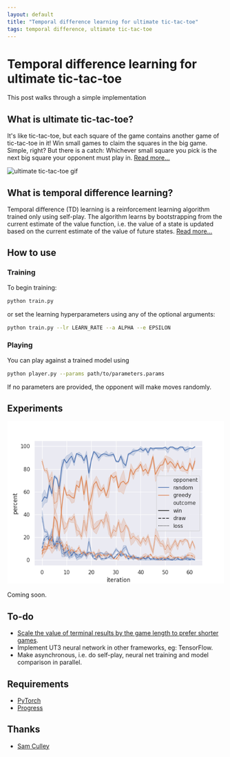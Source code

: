 ```yaml
---
layout: default
title: "Temporal difference learning for ultimate tic-tac-toe"
tags: temporal difference, ultimate tic-tac-toe
---
```


# Temporal difference learning for ultimate tic-tac-toe
This post walks through a simple implementation

## What is ultimate tic-tac-toe?
It's like tic-tac-toe, but each square of the game contains another game of tic-tac-toe in it! Win small games to claim the squares in the big game. Simple, right? But there is a catch: Whichever small square you pick is the next big square your opponent must play in. [Read more...](https://docs.riddles.io/ultimate-tic-tac-toe/rules)

![ultimate tic-tac-toe gif](https://static-content.riddles.io/ultimate-tic-tac-toe-objectives-small-squares.gif)

## What is temporal difference learning?
Temporal difference (TD) learning is a reinforcement learning algorithm trained only using self-play. The algorithm learns by bootstrapping from the current estimate of the value function, i.e. the value of a state is updated based on the current estimate of the value of future states. [Read more...](https://en.wikipedia.org/wiki/Temporal_difference_learning)

## How to use

### Training

To begin training:

```bash
python train.py
```

or set the learning hyperparameters using any of the optional arguments:

```bash
python train.py --lr LEARN_RATE --a ALPHA --e EPSILON
```

### Playing

You can play against a trained model using

```bash
python player.py --params path/to/parameters.params
```

If no parameters are provided, the opponent will make moves randomly.

## Experiments

![ultimate tic-tac-toe results](/img/td-ut3-results.png)

Coming soon.

## To-do
 - [Scale the value of terminal results by the game length to prefer shorter games](https://medium.com/oracledevs/lessons-from-alphazero-connect-four-e4a0ae82af68).
 - Implement UT3 neural network in other frameworks, eg: TensorFlow.
 - Make asynchronous, i.e. do self-play, neural net training and model comparison in parallel.

## Requirements
 - [PyTorch](https://pytorch.org/)
 - [Progress](https://pypi.org/project/progress/)

## Thanks
 - [Sam Culley](https://github.com/swculley)
